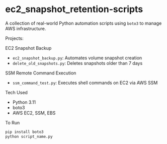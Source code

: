 # ec2_snapshot_retention-scripts

A collection of real-world Python automation scripts using `boto3` to manage AWS infrastructure.

Projects:

EC2 Snapshot Backup
- `ec2_snapshot_backup.py`: Automates volume snapshot creation
- `delete_old_snapshots.py`: Deletes snapshots older than 7 days

 SSM Remote Command Execution
- `ssm_command_test.py`: Executes shell commands on EC2 via AWS SSM

Tech Used
- Python 3.11
- boto3
- AWS EC2, SSM, EBS

To Run
```bash
pip install boto3
python script_name.py
